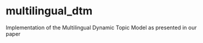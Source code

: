 # multilingual_dtm
Implementation of the Multilingual Dynamic Topic Model as presented in our paper

